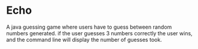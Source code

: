 # Echo

A java guessing game where users have to guess between random numbers generated. if the user guesses 3 numbers correctly the user wins, and the command line will display the number of guesses took.

